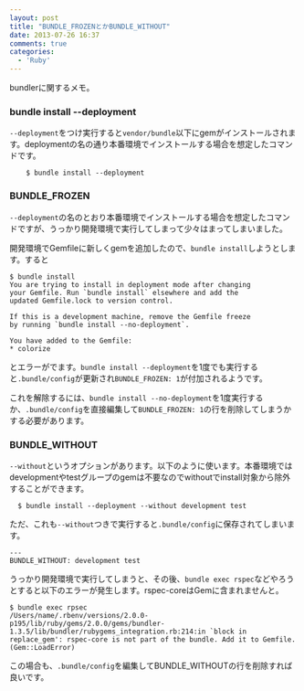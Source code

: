 ```yaml
---
layout: post
title: "BUNDLE_FROZENとかBUNDLE_WITHOUT"
date: 2013-07-26 16:37
comments: true
categories: 
  - 'Ruby'
---
```


bundlerに関するメモ。

### bundle install --deployment 
`--deployment`をつけ実行すると`vendor/bundle`以下にgemがインストールされます。deploymentの名の通り本番環境でインストールする場合を想定したコマンドです。

```
    $ bundle install --deployment
```

### BUNDLE_FROZEN

`--deployment`の名のとおり本番環境でインストールする場合を想定したコマンドですが、うっかり開発環境で実行してしまって少々はまってしまいました。

開発環境でGemfileに新しくgemを追加したので、`bundle install`しようとします。すると

```
$ bundle install
You are trying to install in deployment mode after changing
your Gemfile. Run `bundle install` elsewhere and add the
updated Gemfile.lock to version control.

If this is a development machine, remove the Gemfile freeze
by running `bundle install --no-deployment`.

You have added to the Gemfile:
* colorize
```

とエラーがでます。`bundle install --deployment`を1度でも実行すると`.bundle/config`が更新され`BUNDLE_FROZEN: 1`が付加されるようです。


これを解除するには、`bundle install --no-deployment`を1度実行するか、`.bundle/config`を直接編集して`BUNDLE_FROZEN: 1`の行を削除してしまうかする必要があります。


### BUNDLE_WITHOUT

`--without`というオプションがあります。以下のように使います。本番環境ではdevelopmentやtestグループのgemは不要なのでwithoutでinstall対象から除外することができます。

```
  $ bundle install --deployment --without development test
```

ただ、これも`--without`つきで実行すると`.bundle/config`に保存されてしまいます。

```
---
BUNDLE_WITHOUT: development test
```

うっかり開発環境で実行してしまうと、その後、`bundle exec rspec`などやろうとすると以下のエラーが発生します。rspec-coreはGemに含まれませんと。

```
$ bundle exec rpsec
/Users/name/.rbenv/versions/2.0.0-p195/lib/ruby/gems/2.0.0/gems/bundler-1.3.5/lib/bundler/rubygems_integration.rb:214:in `block in replace_gem': rspec-core is not part of the bundle. Add it to Gemfile. (Gem::LoadError)
```

この場合も、`.bundle/config`を編集してBUNDLE_WITHOUTの行を削除すれば良いです。



